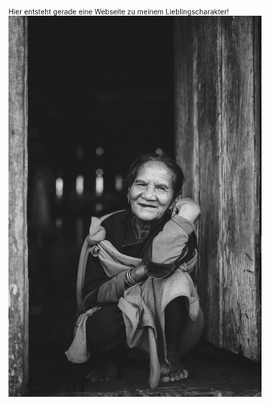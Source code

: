 Hier entsteht gerade eine Webseite zu meinem Lieblingscharakter!
<img src="old-woman-g5a84df1bc_1920.jpg"/>